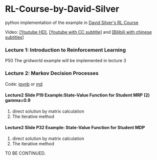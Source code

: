 # RL-Course-by-David-Silver
python implementation of the example in [David Silver's RL Course](http://www0.cs.ucl.ac.uk/staff/d.silver/web/Teaching.html) 

Video: [[Youtube HD]](https://www.youtube.com/watch?v=2pWv7GOvuf0), [[Youtube with CC subtitle]](https://www.youtube.com/watch?v=zMsphnBCpdI&list=UUF0DiTWneggGunOcU2agJjA&index=24) and [[Bilibili with chinese subtitles]](https://www.bilibili.com/video/av45357759/)
### Lecture 1: Introduction to Reinforcement Learning 

P50 The gridworld example will be implemented in lecture 3

### Lecture 2: Markov Decision Processes  
Code: [ipynb](https://github.com/GarfieldF/RL-Course-by-David-Silver/blob/master/Lecture2.ipynb) or  [md](https://github.com/GarfieldF/RL-Course-by-David-Silver/blob/master/Lecture2.md)

#### Lecture2 Slide P19 Example:State-Value Function for Student MRP (2) gamma=0.9
1. direct solution by matrix calculation
2. The iterative method
#### Lecture2 Slide P32 Example: State-Value Function for Student MDP
1. direct solution by matrix calculation
2. The iterative method


TO BE CONTINUED.
